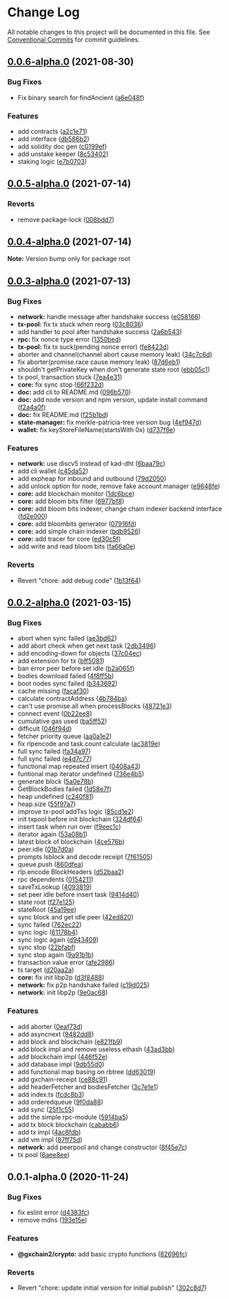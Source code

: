 # Change Log

All notable changes to this project will be documented in this file.
See [Conventional Commits](https://conventionalcommits.org) for commit guidelines.

## [0.0.6-alpha.0](https://github.com/gxchain/gxchain2/compare/v0.0.5-alpha.0...v0.0.6-alpha.0) (2021-08-30)


### Bug Fixes

* Fix binary search for findAncient ([a6e048f](https://github.com/gxchain/gxchain2/commit/a6e048fcb04abff63b9178cb5e5c33e1ea427874))


### Features

* add contracts ([a2c1e71](https://github.com/gxchain/gxchain2/commit/a2c1e718f6509abe0e63d74383151e887f08177a))
* add interface ([db586b2](https://github.com/gxchain/gxchain2/commit/db586b2f6f16ff28881971ca43a873a3c2726a88))
* add solidity doc gen ([c0199ef](https://github.com/gxchain/gxchain2/commit/c0199effe3e0b9d5c5ad001f960ddccce97ef65d))
* add unstake keeper ([8c53402](https://github.com/gxchain/gxchain2/commit/8c5340224567523ba6a6c0a860c1fb7d1970b572))
* staking logic ([e7b0703](https://github.com/gxchain/gxchain2/commit/e7b070388b6c0ebefeadb699f5000c5e48eb6f20))





## [0.0.5-alpha.0](https://github.com/gxchain/gxchain2/compare/v0.0.4-alpha.0...v0.0.5-alpha.0) (2021-07-14)

### Reverts

- remove package-lock ([008bdd7](https://github.com/gxchain/gxchain2/commit/008bdd7864503291873f907e1f872f5ac2622a9e))

## [0.0.4-alpha.0](https://github.com/gxchain/gxchain2/compare/v0.0.3-alpha.0...v0.0.4-alpha.0) (2021-07-14)

**Note:** Version bump only for package root

## [0.0.3-alpha.0](https://github.com/gxchain/gxchain2/compare/v0.0.2-alpha.0...v0.0.3-alpha.0) (2021-07-13)

### Bug Fixes

- **network:** handle message after handshake success ([e058166](https://github.com/gxchain/gxchain2/commit/e058166168175b4f63859d5af842363f7377cd76))
- **tx-pool:** fix tx stuck when reorg ([03c8036](https://github.com/gxchain/gxchain2/commit/03c803628932fbafd323114d7c1d898571841e4c))
- add handler to pool after handshake success ([2a6b543](https://github.com/gxchain/gxchain2/commit/2a6b543b6a1b453a780543be38f35ea40c1746ff))
- **rpc:** fix nonce type error ([1350bed](https://github.com/gxchain/gxchain2/commit/1350bed44285e09a07090d290afd84d569e09cd4))
- **tx-pool:** fix tx suck(pending nonce error) ([fe8423d](https://github.com/gxchain/gxchain2/commit/fe8423d357e7b4b1526124f49991f040ab09dafc))
- aborter and channel(channel abort cause memory leak) ([34c7c6d](https://github.com/gxchain/gxchain2/commit/34c7c6d59b849273a9b6e742690071c62a8aa168))
- fix aborter(promise.race cause memory leak) ([87d6eb1](https://github.com/gxchain/gxchain2/commit/87d6eb18840c235ec10f8004f5f533619ace7cd0))
- shouldn't getPrivateKey when don't generate state root ([ebb05c1](https://github.com/gxchain/gxchain2/commit/ebb05c1b5f0ec2eb95125ad0b2e0ba1df423169d))
- tx pool, transaction stuck ([7ea4e31](https://github.com/gxchain/gxchain2/commit/7ea4e313371a37ce1e37d70abd7a8b13b902ae26))
- **core:** fix sync stop ([66f232d](https://github.com/gxchain/gxchain2/commit/66f232db08180176e46c01b0ec710f8ef98aa48f))
- **doc:** add cli to README.md ([096b570](https://github.com/gxchain/gxchain2/commit/096b5700b3751bea27473db1358bd43ff89574f4))
- **doc:** add node version and npm version, update install command ([f2a4a0f](https://github.com/gxchain/gxchain2/commit/f2a4a0f1e533b4b74c5305fe52f266d39fee03aa))
- **doc:** fix README.md ([f25b1bd](https://github.com/gxchain/gxchain2/commit/f25b1bd3a0dc38d00e0065de06bb75e8554cbe58))
- **state-manager:** fix merkle-patricia-tree version bug ([4ef947d](https://github.com/gxchain/gxchain2/commit/4ef947dd15ec918a055bca69cafc881ab8300f72))
- **wallet:** fix keyStoreFileName(startsWith 0x) ([d737f6e](https://github.com/gxchain/gxchain2/commit/d737f6e3cb3ffe1573edaf7b4b5019a305323283))

### Features

- **network:** use discv5 instead of kad-dht ([6baa79c](https://github.com/gxchain/gxchain2/commit/6baa79c73901359a841a265575c70ffa0951c96f))
- add cli wallet ([c45da52](https://github.com/gxchain/gxchain2/commit/c45da527867536448ad3268ec90bee1788c3e891))
- add expheap for inbound and outbound ([79d2050](https://github.com/gxchain/gxchain2/commit/79d2050cab21010af40c233a1c3459ead1adfd9c))
- add unlock option for node, remove fake account manager ([e9648fe](https://github.com/gxchain/gxchain2/commit/e9648fe1773f2bf4f5acdb46b6ab82f125f72a92))
- **core:** add blockchain monitor ([1dc6bce](https://github.com/gxchain/gxchain2/commit/1dc6bced778541aa6e7bde81eddf7a4e1a651b1a))
- **core:** add bloom bits filter ([6977bf8](https://github.com/gxchain/gxchain2/commit/6977bf8eaffed0dd9ddcc851412a20de48aec01c))
- **core:** add bloom bits indexer, change chain indexer backend interface ([fd2e000](https://github.com/gxchain/gxchain2/commit/fd2e000356046b889ded1db15d81158379c97236))
- **core:** add bloombits generator ([07916fd](https://github.com/gxchain/gxchain2/commit/07916fd10dd81bedae22635b9bc895193e6ccac9))
- **core:** add simple chain indexer ([bdb9526](https://github.com/gxchain/gxchain2/commit/bdb9526380e67f10e1a54566ae49566baaacfc18))
- **core:** add tracer for core ([ed30c5f](https://github.com/gxchain/gxchain2/commit/ed30c5f6d51daacb4fb5c9f4c0e6d763638634d9))
- add write and read bloom bits ([fa66a0e](https://github.com/gxchain/gxchain2/commit/fa66a0ed02f5e59985b191582649407c28456e9b))

### Reverts

- Revert "chore: add debug code" ([1b13f64](https://github.com/gxchain/gxchain2/commit/1b13f648dceba66084d66bcd0e956063b2a3c79d))

## [0.0.2-alpha.0](https://iz11ro8cf9xz/node/gxchain2/compare/v0.0.1-alpha.0...v0.0.2-alpha.0) (2021-03-15)

### Bug Fixes

- abort when sync failed ([ae3bd62](https://github.com/gxchain/gxchain2/commit/ae3bd62cefad191d0f0077c5374568d0eb923631))
- add abort check when get next task ([2db3496](https://github.com/gxchain/gxchain2/commit/2db349641d380c828710775970d810f3490e4b2e))
- add encoding-down for objects ([37c04ec](https://github.com/gxchain/gxchain2/commit/37c04ec9944ab2618aff7e555e5b713738894e83))
- add extension for tx ([bff5081](https://github.com/gxchain/gxchain2/commit/bff50813b3d049b60116adcefc696f1fd4475107))
- ban error peer before set idle ([b2a065f](https://github.com/gxchain/gxchain2/commit/b2a065f949e1fe8d16689abde37bb3e17fc3aa82))
- bodies download failed ([4f8ff5b](https://github.com/gxchain/gxchain2/commit/4f8ff5ba62f526c19c10e15886d00adba39116a1))
- boot nodes sync failed ([b343692](https://github.com/gxchain/gxchain2/commit/b34369230ea6d8ab0928053da11cfeeab9ee4cba))
- cache missing ([facaf30](https://github.com/gxchain/gxchain2/commit/facaf30e4094856ecd171a301638fc465e1451fd))
- calculate contractAddress ([4b784ba](https://github.com/gxchain/gxchain2/commit/4b784ba1020148e28d40733c72e3bf6d1da56754))
- can't use promise.all when processBlocks ([48721e3](https://github.com/gxchain/gxchain2/commit/48721e300792dcbdd03ed01d546b0166110463fa))
- connect event ([0b22ee8](https://github.com/gxchain/gxchain2/commit/0b22ee8e05da849e9d7f5a7f2e5733b2124f5918))
- cumulative gas used ([ba5ff52](https://github.com/gxchain/gxchain2/commit/ba5ff52c5c3df224a6a67c9ac0c70886d1d58b61))
- difficult ([046f94d](https://github.com/gxchain/gxchain2/commit/046f94da52dee1e5048df8e86612f64f96686de8))
- fetcher priority queue ([aa0a1e2](https://github.com/gxchain/gxchain2/commit/aa0a1e2a4a7701017b362ecdd95f17e94f1d3e97))
- fix rlpencode and task.count calculate ([ac3819e](https://github.com/gxchain/gxchain2/commit/ac3819e0804864e441f02c4343a59f1301d222dd))
- full sync failed ([fa34a97](https://github.com/gxchain/gxchain2/commit/fa34a97747f70cf3189c73e482143aa09eea3902))
- full sync failed ([e4d7c77](https://github.com/gxchain/gxchain2/commit/e4d7c7704b83cd09891ec330d1b811a45b0d8ae1))
- functional map repeated insert ([0408a43](https://github.com/gxchain/gxchain2/commit/0408a4306f0d3792d22930d38286ffb8892c3c21))
- funtional map iterator undefined ([736e4b5](https://github.com/gxchain/gxchain2/commit/736e4b5aad98be5b0a5eb103ba2a3fab75b963b0))
- generate block ([5a0e78b](https://github.com/gxchain/gxchain2/commit/5a0e78ba9f377a2a5282a8ef5f01d4cd510d7518))
- GetBlockBodies failed ([1d58e7f](https://github.com/gxchain/gxchain2/commit/1d58e7f04c36d6d2ec58f3bca969b4d725f3a5fe))
- heap undefined ([c240f81](https://github.com/gxchain/gxchain2/commit/c240f819645f658c449f3fec195fdcbf36fcb16a))
- heap.size ([55f97a7](https://github.com/gxchain/gxchain2/commit/55f97a7f6afb86e03833f388d3ae28360fc3ff4a))
- improve tx-pool addTxs logic ([85cd1e2](https://github.com/gxchain/gxchain2/commit/85cd1e2b52402b78a36c0e465f6fc37050c0b0d7))
- init txpool before init blockchain ([324df64](https://github.com/gxchain/gxchain2/commit/324df64ebf047d0c1d3e0e921cf5903351164f5a))
- insert task when run over ([f9eec1c](https://github.com/gxchain/gxchain2/commit/f9eec1c0a1e7fa5b230cafa2a0e69b7b2b7052a0))
- iterator again ([53a08b1](https://github.com/gxchain/gxchain2/commit/53a08b1a1134d557c4063092a0187d7f174db37c))
- latest block of blockchain ([4ce576b](https://github.com/gxchain/gxchain2/commit/4ce576bcafca25c64bbdffc043e85edca0b45b74))
- peer.idle ([01b7d0a](https://github.com/gxchain/gxchain2/commit/01b7d0a1d8f6f2db955ab032954b97aeb87a0212))
- prompts lsblock and decode receipt ([7f61505](https://github.com/gxchain/gxchain2/commit/7f61505e19eed8df2e4cb55411b795f52aa3896c))
- queue.push ([860dfea](https://github.com/gxchain/gxchain2/commit/860dfea4949bee743a4a142cd65a2b8817386c8a))
- rlp.encode BlockHeaders ([d52baa2](https://github.com/gxchain/gxchain2/commit/d52baa28b2df0579808a76f56c6c99f55f3371a0))
- rpc dependents ([0154211](https://github.com/gxchain/gxchain2/commit/015421155b7bfb0d03371380c02f335216523d67))
- saveTxLookup ([4093819](https://github.com/gxchain/gxchain2/commit/4093819a8c73e0376e93d153609300a9420571c2))
- set peer idle before insert task ([9414d40](https://github.com/gxchain/gxchain2/commit/9414d40fa5af8ea958b18aa55c2f62de9359fb92))
- state root ([f27e125](https://github.com/gxchain/gxchain2/commit/f27e125085a16047d13eda0649bb50d7937a91f5))
- stateRoot ([45a19ee](https://github.com/gxchain/gxchain2/commit/45a19ee66a4b4556ecd6f94d1e0561bacfa5ca57))
- sync block and get idle peer ([42ed820](https://github.com/gxchain/gxchain2/commit/42ed8200b2c772a51d0d189ecbc2e4d226304f16))
- sync failed ([762ec22](https://github.com/gxchain/gxchain2/commit/762ec223852c497ece7dc40f268dca72bb343bea))
- sync logic ([61178b4](https://github.com/gxchain/gxchain2/commit/61178b4561039d13eded24dbe266982b8a30a134))
- sync logic again ([d943409](https://github.com/gxchain/gxchain2/commit/d943409305f67510b30a17c0b80a0e6b2255f29b))
- sync stop ([22bfabf](https://github.com/gxchain/gxchain2/commit/22bfabff8f64b8633616ff7781ae19be824b1b14))
- sync stop again ([9a91b1b](https://github.com/gxchain/gxchain2/commit/9a91b1bcf9f2250fdabe81e308321aca1f7727c9))
- transaction value error ([afe2986](https://github.com/gxchain/gxchain2/commit/afe29864fc7074c4723603dff70c34f982cfdf84))
- ts target ([d20aa2a](https://github.com/gxchain/gxchain2/commit/d20aa2ad9a039f159f47c6260cf44e14f7c819cf))
- **core:** fix init libp2p ([d3f8488](https://github.com/gxchain/gxchain2/commit/d3f8488cd3b30ec7f6cddd15a2445fc3e7ca88b3))
- **network:** fix p2p handshake failed ([c19d025](https://github.com/gxchain/gxchain2/commit/c19d025d0c5975903518bf8d733c8482ca08088a))
- **network:** init libp2p ([9e0ac68](https://github.com/gxchain/gxchain2/commit/9e0ac68d68f0146af56c45a90733605851800640))

### Features

- add aborter ([0eaf73d](https://github.com/gxchain/gxchain2/commit/0eaf73d71be25fe980381dafe7c156444ed29268))
- add asyncnext ([9482dd8](https://github.com/gxchain/gxchain2/commit/9482dd8bb7e84dac83aef42b86a385bd0f97723e))
- add block and blockchain ([e821fb9](https://github.com/gxchain/gxchain2/commit/e821fb9004470cd70c56e88065edd444b9744433))
- add block impl and remove useless ethash ([43ad3bb](https://github.com/gxchain/gxchain2/commit/43ad3bbb534ff42a62883051b82ac446db4b6d2e))
- add blockchain impl ([446f52e](https://github.com/gxchain/gxchain2/commit/446f52e20a48050a6af3c0db8ea0c8cb35ed2aca))
- add database impl ([9db55d0](https://github.com/gxchain/gxchain2/commit/9db55d0121bde4134e72899c7b2e19ef2aaa752b))
- add functional map basing on rbtree ([dd63019](https://github.com/gxchain/gxchain2/commit/dd6301967d25a13b28a432a3f2edd57d3d3f9fe4))
- add gxchain-receipt ([ce88c91](https://github.com/gxchain/gxchain2/commit/ce88c91f6749a453b6c00d51f136b8d5f77302dd))
- add headerFetcher and bodiesFetcher ([3c7e1e1](https://github.com/gxchain/gxchain2/commit/3c7e1e1d20c0e2d93884294145137a61e2e3d0e7))
- add index.ts ([fcdc8b3](https://github.com/gxchain/gxchain2/commit/fcdc8b31b408b2e6d99adc409b2f79c9f54ae2be))
- add orderedqueue ([9f0da88](https://github.com/gxchain/gxchain2/commit/9f0da8897236984dd388fbfdfea6f9204ec94091))
- add sync ([25f1c55](https://github.com/gxchain/gxchain2/commit/25f1c55582e269afff6b54989e452918dde2399d))
- add the simple rpc-module ([5914ba5](https://github.com/gxchain/gxchain2/commit/5914ba54465b0291d36ee985ea400552827d0c33))
- add tx block blockchain ([cababb6](https://github.com/gxchain/gxchain2/commit/cababb64ebdbf8872cdb0eb2ffa50c4e35f27622))
- add tx impl ([4ac8fdb](https://github.com/gxchain/gxchain2/commit/4ac8fdb7910b9118e29f53fda83252f5e792506d))
- add vm impl ([87ff75d](https://github.com/gxchain/gxchain2/commit/87ff75dddf0c8afa7afb5ea7d6bc22b6af707c78))
- **network:** add peerpool and change constructor ([8f45e7c](https://github.com/gxchain/gxchain2/commit/8f45e7cb8c79189919df3b8bb66753b85d51df2b))
- tx pool ([6aee8ee](https://github.com/gxchain/gxchain2/commit/6aee8eecfbf396ce3bb220582e980d606fbf03b2))

## 0.0.1-alpha.0 (2020-11-24)

### Bug Fixes

- fix eslint error ([d4383fc](https://github.com/gxchain/gxchain2/commit/d4383fc6e9bc65e81d152e57c172385e212fddf0))
- remove mdns ([193e15e](https://github.com/gxchain/gxchain2/commit/193e15e0c0521b692a671753e35aa6a2a4ab968a))

### Features

- **@gxchain2/crypto:** add basic crypto functions ([82696fc](https://github.com/gxchain/gxchain2/commit/82696fc4f62f909f434d1e651a2017b869c36527))

### Reverts

- Revert "chore: update initial version for initial publish" ([302c8d7](https://github.com/gxchain/gxchain2/commit/302c8d7c59740e91e434c282079126225c8b72aa))
